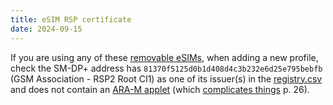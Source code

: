 ```yaml
---
title: eSIM RSP certificate
date: 2024-09-15
---
```


If you are using any of these [removable eSIMs](https://euicc-manual.osmocom.org/docs/lpa/known-card/#product), when adding a new profile, check the SM-DP+ address has `81370f5125d0b1d408d4c3b232e6d25e795bebfb` (GSM Association - RSP2 Root CI1) as one of its issuer(s) in the [registry.csv](https://github.com/CursedHardware/gsma-rsp-certificates/blob/main/registry.csv) and does not contain an [ARA-M applet](https://osmocom.org/projects/sim-card-related/wiki/ESIM_profile_database) (which [complicates things](https://sysmocom.de/manuals/sysmoeuicc-manual.pdf) p. 26).
